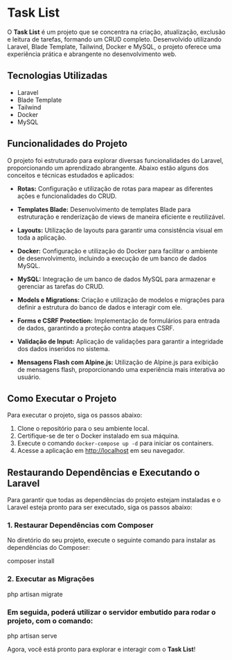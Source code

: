 # Task List

O **Task List** é um projeto que se concentra na criação, atualização, exclusão e leitura de tarefas, formando um CRUD completo. Desenvolvido utilizando Laravel, Blade Template, Tailwind, Docker e MySQL, o projeto oferece uma experiência prática e abrangente no desenvolvimento web.

## Tecnologias Utilizadas

- Laravel
- Blade Template
- Tailwind
- Docker
- MySQL

## Funcionalidades do Projeto

O projeto foi estruturado para explorar diversas funcionalidades do Laravel, proporcionando um aprendizado abrangente. Abaixo estão alguns dos conceitos e técnicas estudados e aplicados:

- **Rotas:** Configuração e utilização de rotas para mapear as diferentes ações e funcionalidades do CRUD.

- **Templates Blade:** Desenvolvimento de templates Blade para estruturação e renderização de views de maneira eficiente e reutilizável.

- **Layouts:** Utilização de layouts para garantir uma consistência visual em toda a aplicação.

- **Docker:** Configuração e utilização do Docker para facilitar o ambiente de desenvolvimento, incluindo a execução de um banco de dados MySQL.

- **MySQL:** Integração de um banco de dados MySQL para armazenar e gerenciar as tarefas do CRUD.

- **Models e Migrations:** Criação e utilização de modelos e migrações para definir a estrutura do banco de dados e interagir com ele.

- **Forms e CSRF Protection:** Implementação de formulários para entrada de dados, garantindo a proteção contra ataques CSRF.

- **Validação de Input:** Aplicação de validações para garantir a integridade dos dados inseridos no sistema.

- **Mensagens Flash com Alpine.js:** Utilização de Alpine.js para exibição de mensagens flash, proporcionando uma experiência mais interativa ao usuário.

## Como Executar o Projeto

Para executar o projeto, siga os passos abaixo:

1. Clone o repositório para o seu ambiente local.
2. Certifique-se de ter o Docker instalado em sua máquina.
3. Execute o comando `docker-compose up -d` para iniciar os containers.
4. Acesse a aplicação em [http://localhost](http://localhost) em seu navegador.

## Restaurando Dependências e Executando o Laravel

Para garantir que todas as dependências do projeto estejam instaladas e o Laravel esteja pronto para ser executado, 
siga os passos abaixo:

### 1. Restaurar Dependências com Composer

No diretório do seu projeto, execute o seguinte comando para instalar as dependências do Composer:

composer install

### 2. Executar as Migrações

php artisan migrate 

### Em seguida, poderá utilizar o servidor embutido para rodar o projeto, com o comando:

php artisan serve

Agora, você está pronto para explorar e interagir com o **Task List**!
